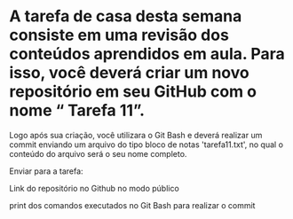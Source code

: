 # A tarefa de casa desta semana consiste em uma revisão dos conteúdos aprendidos em aula. Para isso, você deverá criar um novo repositório em seu GitHub com o nome “ Tarefa 11”.

Logo após sua criação, você utilizara o Git Bash e deverá realizar um commit enviando um arquivo do tipo bloco de notas 'tarefa11.txt', no qual o conteúdo do arquivo será o seu nome completo.

Enviar para a tarefa:

Link do repositório no Github no modo público

print dos comandos executados no Git Bash para realizar o commit
